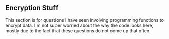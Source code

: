 Encryption Stuff
----------------
This section is for questions I have seen involving programming functions to encrypt data. I'm not super worried about the way the code looks here, mostly due to the fact that these questions do not come up that often.
